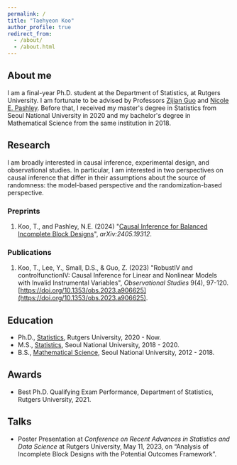 ```yaml
---
permalink: /
title: "Taehyeon Koo"
author_profile: true
redirect_from: 
  - /about/
  - /about.html
---
```


## About me
I am a final-year Ph.D. student at the Department of Statistics, at Rutgers University. I am fortunate to be advised by Professors [Zijian Guo](https://statweb.rutgers.edu/zijguo/) and [Nicole E. Pashley](https://sites.google.com/view/npashley/home?authuser=0). Before that, I received my master's degree in Statistics from Seoul National University in 2020 and my bachelor's degree in Mathematical Science from the same institution in 2018. 

## Research
I am broadly interested in causal inference, experimental design, and observational studies. In particular, I am interested in two perspectives on causal inference that differ in their assumptions about the source of randomness: the model-based perspective and the randomization-based perspective.

### Preprints
1. Koo, T., and Pashley, N.E. (2024) "[Causal Inference for Balanced Incomplete Block Designs](https://arxiv.org/abs/2405.19312)", *arXiv:2405.19312*.

### Publications
1. Koo, T., Lee, Y., Small, D.S., & Guo, Z. (2023) "RobustIV and controlfunctionIV: Causal Inference for Linear and Nonlinear Models with Invalid Instrumental Variables", *Observational Studies* 9(4), 97-120. [https://doi.org/10.1353/obs.2023.a906625](https://doi.org/10.1353/obs.2023.a906625).

## Education
* Ph.D., [Statistics](https://stat.rutgers.edu), Rutgers University, 2020 - Now.
* M.S., [Statistics](https://stat.snu.ac.kr), Seoul National University, 2018 - 2020.
* B.S., [Mathematical Science](https://www.math.snu.ac.kr/board/?mid=portal), Seoul National University, 2012 - 2018.

## Awards
* Best Ph.D. Qualifying Exam Performance, Department of Statistics, Rutgers University, 2021.

## Talks
* Poster Presentation at *Conference on Recent Advances in Statistics and Data Science* at Rutgers University, May 11, 2023, on “Analysis of Incomplete Block Designs with the Potential Outcomes Framework”.

